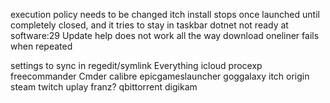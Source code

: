execution policy needs to be changed
itch install stops once launched until completely closed, and it tries to stay in taskbar
dotnet not ready at software:29
Update help does not work all the way
download oneliner fails when repeated


settings to sync in regedit/symlink
Everything
icloud
procexp
freecommander
Cmder
calibre
epicgameslauncher
goggalaxy
itch
origin
steam
twitch
uplay
franz?
qbittorrent
digikam
